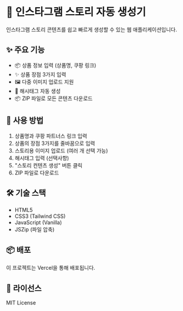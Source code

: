 # 🎩 인스타그램 스토리 자동 생성기

인스타그램 스토리 콘텐츠를 쉽고 빠르게 생성할 수 있는 웹 애플리케이션입니다.

## ✨ 주요 기능

- 📦 상품 정보 입력 (상품명, 쿠팡 링크)
- ✨ 상품 장점 3가지 입력
- 🖼️ 다중 이미지 업로드 지원
- 📝 해시태그 자동 생성
- 📦 ZIP 파일로 모든 콘텐츠 다운로드

## 🚀 사용 방법

1. 상품명과 쿠팡 파트너스 링크 입력
2. 상품의 장점 3가지를 줄바꿈으로 입력
3. 스토리용 이미지 업로드 (여러 개 선택 가능)
4. 해시태그 입력 (선택사항)
5. "스토리 컨텐츠 생성" 버튼 클릭
6. ZIP 파일로 다운로드

## 🛠️ 기술 스택

- HTML5
- CSS3 (Tailwind CSS)
- JavaScript (Vanilla)
- JSZip (파일 압축)

## 📦 배포

이 프로젝트는 Vercel을 통해 배포됩니다.

## 📄 라이선스

MIT License 